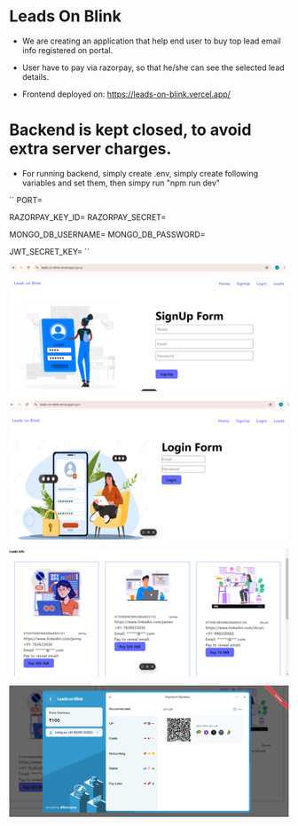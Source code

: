 # Leads On Blink

- We are creating an application that help end user to buy top lead email info registered on portal.

- User have to pay via razorpay, so that he/she can see the selected lead details.

- Frontend deployed on: https://leads-on-blink.vercel.app/


# Backend is kept closed, to avoid extra server charges.
- For running backend, simply create .env, simply create following variables and set them, then simpy run 
"npm run dev"

``
PORT=

RAZORPAY_KEY_ID=
RAZORPAY_SECRET=

MONGO_DB_USERNAME=
MONGO_DB_PASSWORD=

JWT_SECRET_KEY=
``

![alt text](signup.png)

![alt text](login.png)

![alt text](lead.png)

![alt text](razorpay.png)





